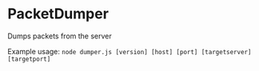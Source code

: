 # PacketDumper

Dumps packets from the server

Example usage: ```node dumper.js [version] [host] [port] [targetserver] [targetport]```
